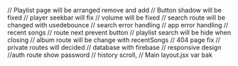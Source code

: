 // Playlist page will be arranged remove and add
// Button shadow will be fixed
// player seekbar will fix
// volume will be fixed
// search route will be changed with usedebounce
// search error handling
// app error handling
// recent songs 
// route next prevent button
// playlist search will be hide when closing
// album route will be change with recentSongs
// 404 page fix
// private routes will decided
// database with firebase
// responsive design
//auth route show password
// history scroll,
// Main layout.jsx var bak